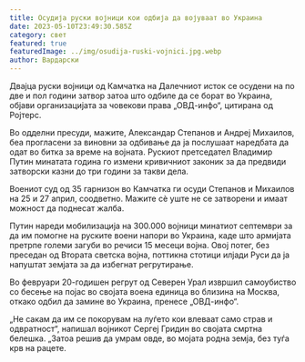 ```yaml
---
title: Осудија руски војници кои одбија да војуваат во Украина
date: 2023-05-10T23:49:30.585Z
category: свет
featured: true
featuredImage: ../img/osudija-ruski-vojnici.jpg.webp
author: Вардарски
---
```

Двајца руски војници од Камчатка на Далечниот исток се осудени на по две и пол години затвор затоа што одбиле да се борат во Украина, објави организацијата за човекови права „ОВД-инфо“, цитирана од Ројтерс.

Во одделни пресуди, мажите, Александар Степанов и Андреј Михаилов, беа прогласени за виновни за одбивање да ја послушаат наредбата да одат во битка за време на војната. Рускиот претседател Владимир Путин минатата година го измени кривичниот законик за да предвиди затворски казни до три години за такви дела.

Воениот суд од 35 гарнизон во Камчатка ги осуди Степанов и Михаилов на 25 и 27 април, соодветно. Мажите сè уште не се затворени и имаат можност да поднесат жалба.

Путин нареди мобилизација на 300.000 војници минатиот септември за да им помогне на руските воени напори во Украина, каде што армијата претрпе големи загуби во речиси 15 месеци војна. Овој потег, без преседан од Втората светска војна, поттикна стотици илјади Руси да ја напуштат земјата за да избегнат регрутирање.

Во февруари 20-годишен регрут од Северен Урал извршил самоубиство со бесење на појас во својата воена единица во близина на Москва, откако одбил да замине во Украина, пренесе „ОВД-инфо“.

„Не сакам да им се покорувам на луѓето кои влеваат само страв и одвратност“, напишал војникот Сергеј Гридин во својата смртна белешка. „Затоа решив да умрам овде, во мојата родна земја, без туѓа крв на рацете.